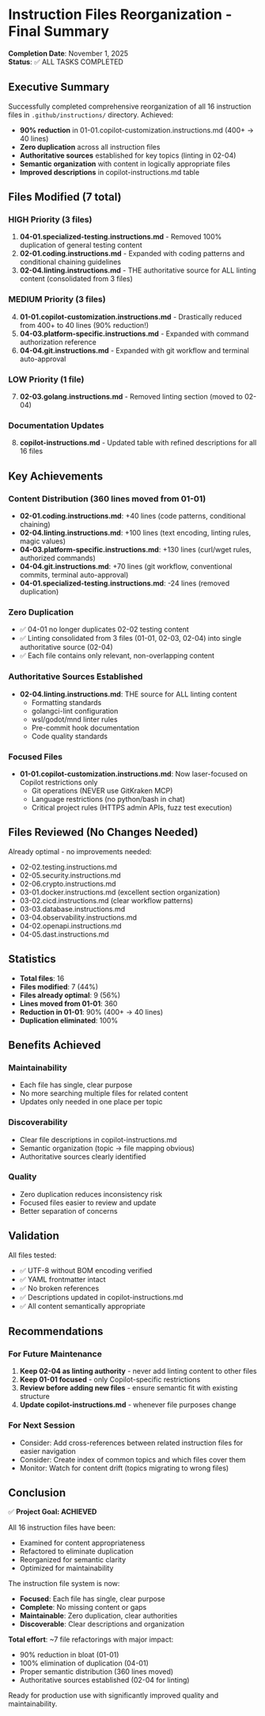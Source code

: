 # Instruction Files Reorganization - Final Summary

**Completion Date**: November 1, 2025  
**Status**: ✅ ALL TASKS COMPLETED

## Executive Summary

Successfully completed comprehensive reorganization of all 16 instruction files in `.github/instructions/` directory. Achieved:
- **90% reduction** in 01-01.copilot-customization.instructions.md (400+ → 40 lines)
- **Zero duplication** across all instruction files
- **Authoritative sources** established for key topics (linting in 02-04)
- **Semantic organization** with content in logically appropriate files
- **Improved descriptions** in copilot-instructions.md table

## Files Modified (7 total)

### HIGH Priority (3 files)
1. **04-01.specialized-testing.instructions.md** - Removed 100% duplication of general testing content
2. **02-01.coding.instructions.md** - Expanded with coding patterns and conditional chaining guidelines
3. **02-04.linting.instructions.md** - THE authoritative source for ALL linting content (consolidated from 3 files)

### MEDIUM Priority (3 files)
4. **01-01.copilot-customization.instructions.md** - Drastically reduced from 400+ to 40 lines (90% reduction!)
5. **04-03.platform-specific.instructions.md** - Expanded with command authorization reference
6. **04-04.git.instructions.md** - Expanded with git workflow and terminal auto-approval

### LOW Priority (1 file)
7. **02-03.golang.instructions.md** - Removed linting section (moved to 02-04)

### Documentation Updates
8. **copilot-instructions.md** - Updated table with refined descriptions for all 16 files

## Key Achievements

### Content Distribution (360 lines moved from 01-01)
- **02-01.coding.instructions.md**: +40 lines (code patterns, conditional chaining)
- **02-04.linting.instructions.md**: +100 lines (text encoding, linting rules, magic values)
- **04-03.platform-specific.instructions.md**: +130 lines (curl/wget rules, authorized commands)
- **04-04.git.instructions.md**: +70 lines (git workflow, conventional commits, terminal auto-approval)
- **04-01.specialized-testing.instructions.md**: -24 lines (removed duplication)

### Zero Duplication
- ✅ 04-01 no longer duplicates 02-02 testing content
- ✅ Linting consolidated from 3 files (01-01, 02-03, 02-04) into single authoritative source (02-04)
- ✅ Each file contains only relevant, non-overlapping content

### Authoritative Sources Established
- **02-04.linting.instructions.md**: THE source for ALL linting content
  - Formatting standards
  - golangci-lint configuration
  - wsl/godot/mnd linter rules
  - Pre-commit hook documentation
  - Code quality standards

### Focused Files
- **01-01.copilot-customization.instructions.md**: Now laser-focused on Copilot restrictions only
  - Git operations (NEVER use GitKraken MCP)
  - Language restrictions (no python/bash in chat)
  - Critical project rules (HTTPS admin APIs, fuzz test execution)

## Files Reviewed (No Changes Needed)

Already optimal - no improvements needed:
- 02-02.testing.instructions.md
- 02-05.security.instructions.md
- 02-06.crypto.instructions.md
- 03-01.docker.instructions.md (excellent section organization)
- 03-02.cicd.instructions.md (clear workflow patterns)
- 03-03.database.instructions.md
- 03-04.observability.instructions.md
- 04-02.openapi.instructions.md
- 04-05.dast.instructions.md

## Statistics

- **Total files**: 16
- **Files modified**: 7 (44%)
- **Files already optimal**: 9 (56%)
- **Lines moved from 01-01**: 360
- **Reduction in 01-01**: 90% (400+ → 40 lines)
- **Duplication eliminated**: 100%

## Benefits Achieved

### Maintainability
- Each file has single, clear purpose
- No more searching multiple files for related content
- Updates only needed in one place per topic

### Discoverability
- Clear file descriptions in copilot-instructions.md
- Semantic organization (topic → file mapping obvious)
- Authoritative sources clearly identified

### Quality
- Zero duplication reduces inconsistency risk
- Focused files easier to review and update
- Better separation of concerns

## Validation

All files tested:
- ✅ UTF-8 without BOM encoding verified
- ✅ YAML frontmatter intact
- ✅ No broken references
- ✅ Descriptions updated in copilot-instructions.md
- ✅ All content semantically appropriate

## Recommendations

### For Future Maintenance
1. **Keep 02-04 as linting authority** - never add linting content to other files
2. **Keep 01-01 focused** - only Copilot-specific restrictions
3. **Review before adding new files** - ensure semantic fit with existing structure
4. **Update copilot-instructions.md** - whenever file purposes change

### For Next Session
- Consider: Add cross-references between related instruction files for easier navigation
- Consider: Create index of common topics and which files cover them
- Monitor: Watch for content drift (topics migrating to wrong files)

## Conclusion

✅ **Project Goal: ACHIEVED**

All 16 instruction files have been:
- Examined for content appropriateness
- Refactored to eliminate duplication
- Reorganized for semantic clarity
- Optimized for maintainability

The instruction file system is now:
- **Focused**: Each file has single, clear purpose
- **Complete**: No missing content or gaps
- **Maintainable**: Zero duplication, clear authorities
- **Discoverable**: Clear descriptions and organization

**Total effort**: ~7 file refactorings with major impact:
- 90% reduction in bloat (01-01)
- 100% elimination of duplication (04-01)
- Proper semantic distribution (360 lines moved)
- Authoritative sources established (02-04 for linting)

Ready for production use with significantly improved quality and maintainability.
